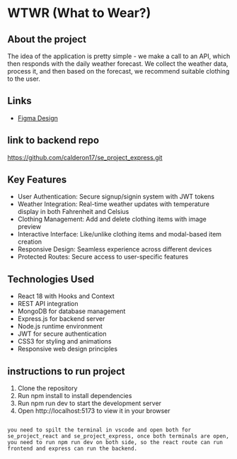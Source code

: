 # WTWR (What to Wear?)

## About the project

The idea of the application is pretty simple - we make a call to an API, which then responds with the daily weather forecast. We collect the weather data, process it, and then based on the forecast, we recommend suitable clothing to the user.

## Links

- [Figma Design](https://www.figma.com/file/DTojSwldenF9UPKQZd6RRb/Sprint-10%3A-WTWR)

## link to backend repo

https://github.com/calderon17/se_project_express.git

## Key Features

- User Authentication: Secure signup/signin system with JWT tokens
- Weather Integration: Real-time weather updates with temperature display in both Fahrenheit and Celsius
- Clothing Management: Add and delete clothing items with image preview
- Interactive Interface: Like/unlike clothing items and modal-based item creation
- Responsive Design: Seamless experience across different devices
- Protected Routes: Secure access to user-specific features

## Technologies Used

- React 18 with Hooks and Context
- REST API integration
- MongoDB for database management
- Express.js for backend server
- Node.js runtime environment
- JWT for secure authentication
- CSS3 for styling and animations
- Responsive web design principles

## instructions to run project

1. Clone the repository
2. Run npm install to install dependencies
3. Run npm run dev to start the development server
4. Open http://localhost:5173 to view it in your browser

```

you need to spilt the terminal in vscode and open both for se_project_react and se_project_express, once both terminals are open, you need to run npm run dev on both side, so the react route can run frontend and express can run the backend.
```
